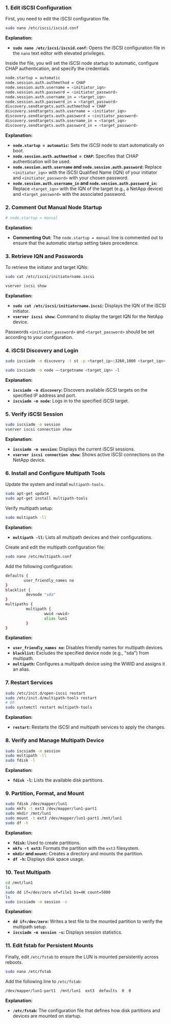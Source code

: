 ### 1. Edit iSCSI Configuration
First, you need to edit the iSCSI configuration file.

```bash
sudo nano /etc/iscsi/iscsid.conf
```

**Explanation:**
- **`sudo nano /etc/iscsi/iscsid.conf`:** Opens the iSCSI configuration file in the `nano` text editor with elevated privileges.

Inside the file, you will set the iSCSI node startup to automatic, configure CHAP authentication, and specify the credentials.

```bash
node.startup = automatic
node.session.auth.authmethod = CHAP
node.session.auth.username = <initiator_iqn>
node.session.auth.password = <initiator_password>
node.session.auth.username_in = <target_iqn>
node.session.auth.password_in = <target_password>
discovery.sendtargets.auth.authmethod = CHAP
discovery.sendtargets.auth.username = <initiator_iqn>
discovery.sendtargets.auth.password = <initiator_password>
discovery.sendtargets.auth.username_in = <target_iqn>
discovery.sendtargets.auth.password_in = <target_password>
```

**Explanation:**
- **`node.startup = automatic`:** Sets the iSCSI node to start automatically on boot.
- **`node.session.auth.authmethod = CHAP`:** Specifies that CHAP authentication will be used.
- **`node.session.auth.username` and `node.session.auth.password`:** Replace `<initiator_iqn>` with the iSCSI Qualified Name (IQN) of your initiator and `<initiator_password>` with your chosen password.
- **`node.session.auth.username_in` and `node.session.auth.password_in`:** Replace `<target_iqn>` with the IQN of the target (e.g., a NetApp device) and `<target_password>` with the associated password.

### 2. Comment Out Manual Node Startup

```bash
# node.startup = manual
```

**Explanation:**
- **Commenting Out:** The `node.startup = manual` line is commented out to ensure that the automatic startup setting takes precedence.

### 3. Retrieve IQN and Passwords

To retrieve the initiator and target IQNs:

```bash
sudo cat /etc/iscsi/initiatorname.iscsi
```

```bash
vserver iscsi show
```

**Explanation:**
- **`sudo cat /etc/iscsi/initiatorname.iscsi`:** Displays the IQN of the iSCSI initiator.
- **`vserver iscsi show`:** Command to display the target IQN for the NetApp device.

Passwords `<initiator_password>` and `<target_password>` should be set according to your configuration.

### 4. iSCSI Discovery and Login

```bash
sudo iscsiadm -m discovery -t st -p <target_ip>:3260,1000 <target_iqn>
```

```bash
sudo iscsiadm -m node –-targetname <target_iqn> -l
```

**Explanation:**
- **`iscsiadm -m discovery`:** Discovers available iSCSI targets on the specified IP address and port.
- **`iscsiadm -m node`:** Logs in to the specified iSCSI target.

### 5. Verify iSCSI Session

```bash
sudo iscsiadm -m session
vserver iscsi connection show
```

**Explanation:**
- **`iscsiadm -m session`:** Displays the current iSCSI sessions.
- **`vserver iscsi connection show`:** Shows active iSCSI connections on the NetApp device.

### 6. Install and Configure Multipath Tools

Update the system and install `multipath-tools`.

```bash
sudo apt-get update
sudo apt-get install multipath-tools
```

Verify multipath setup:

```bash
sudo multipath -ll
```

**Explanation:**
- **`multipath -ll`:** Lists all multipath devices and their configurations.

Create and edit the multipath configuration file:

```bash
sudo nano /etc/multipath.conf
```

Add the following configuration:

```bash
defaults {
        user_friendly_names no
}
blacklist {
         devnode "sda"
}
multipaths {
         multipath {
                 wwid <wwid>
                 alias lun1
         }
}
```

**Explanation:**
- **`user_friendly_names no`:** Disables friendly names for multipath devices.
- **`blacklist`:** Excludes the specified device node (e.g., "sda") from multipath.
- **`multipath`:** Configures a multipath device using the WWID and assigns it an alias.

### 7. Restart Services

```bash
sudo /etc/init.d/open-iscsi restart 
sudo /etc/init.d/multipath-tools restart
# OR
sudo systemctl restart multipath-tools
```

**Explanation:**
- **`restart`:** Restarts the iSCSI and multipath services to apply the changes.

### 8. Verify and Manage Multipath Device

```bash
sudo iscsiadm -m session
sudo multipath -ll
sudo fdisk -l
```

**Explanation:**
- **`fdisk -l`:** Lists the available disk partitions.

### 9. Partition, Format, and Mount

```bash
sudo fdisk /dev/mapper/lun1
sudo mkfs -t ext3 /dev/mapper/lun1-part1
sudo mkdir /mnt/lun1
sudo mount -t ext3 /dev/mapper/lun1-part1 /mnt/lun1
sudo df -h
```

**Explanation:**
- **`fdisk`:** Used to create partitions.
- **`mkfs -t ext3`:** Formats the partition with the `ext3` filesystem.
- **`mkdir` and `mount`:** Creates a directory and mounts the partition.
- **`df -h`:** Displays disk space usage.

### 10. Test Multipath

```bash
cd /mnt/lun1
ls
sudo dd if=/dev/zero of=file1 bs=4K count=5000
ls
sudo iscsiadm -m session -s
```

**Explanation:**
- **`dd if=/dev/zero`:** Writes a test file to the mounted partition to verify the multipath setup.
- **`iscsiadm -m session -s`:** Displays session statistics.

### 11. Edit fstab for Persistent Mounts

Finally, edit `/etc/fstab` to ensure the LUN is mounted persistently across reboots.

```bash
sudo nano /etc/fstab
```

Add the following line to `/etc/fstab`:

```bash
/dev/mapper/lun1-part1  /mnt/lun1  ext3  defaults  0  0
```

**Explanation:**
- **`/etc/fstab`:** The configuration file that defines how disk partitions and devices are mounted on startup.
